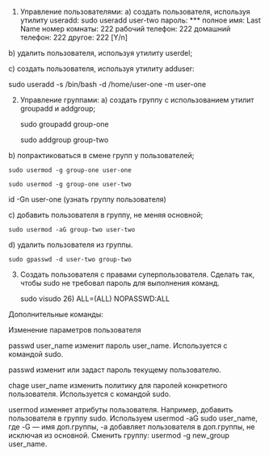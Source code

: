 1. Управление пользователями:
a) создать пользователя, используя утилиту useradd:
    sudo useradd user-two
        пароль: ***
        полное имя: Last Name
        номер комнаты: 222
        рабочий телефон: 222
        домашний телефон: 222
        другое: 222
        [Y/n]

b) удалить пользователя, используя утилиту userdel;


c) создать пользователя, используя утилиту adduser:

sudo useradd -s /bin/bash -d /home/user-one -m user-one


2. Управление группами:
a) создать группу с использованием утилит groupadd и addgroup;

    sudo groupadd group-one

    sudo addgroup group-two

b) попрактиковаться в смене групп у пользователей;

    sudo usermod -g group-one user-one

    sudo usermod -g group-one user-two
    
id -Gn user-one (узнать группу пользователя)


c) добавить пользователя в группу, не меняя основной;

    sudo usermod -aG group-two user-two

d) удалить пользователя из группы.

    sudo gpasswd -d user-two group-two


3. Создать пользователя с правами суперпользователя. Сделать так, чтобы sudo не требовал пароль для выполнения команд.

    sudo visudo
        26) ALL=(ALL) NOPASSWD:ALL


Дополнительные команды:

Изменение параметров пользователя

passwd user_name 
    изменит пароль user_name. Используется с командой sudo. 

passwd 
    изменит или задаст пароль текущему пользователю.

chage user_name 
    изменить политику для паролей конкретного пользователя. Используется с командой sudo.

usermod 
    изменяет атрибуты пользователя. Например, добавить пользователя в группу sudo. 
    Используем usermod -aG sudo user_name, где -G — имя доп.группы,
    -a добавляет пользователя в доп.группы, не исключая из основной.
    Сменить группу: usermod -g new_group user_name.


